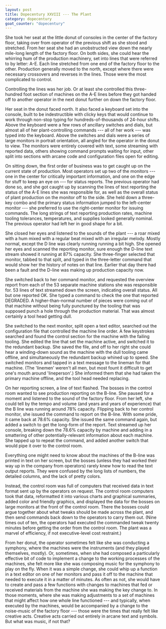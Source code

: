 ```yaml
---
layout: post
title: Dopecentury XXVIII --- The Plant
category: dopecentury
goat_counter: "dopecentury" 
---
```


She took her seat at the little donut of consoles in the center of the factory floor, taking over from operator of the previous shift as she stood and stretched. From her seat she had an unobstructed view down the nearly mile-long length of the factory floor. On both sides, she could hear the whirring hum of the production machinery, set into lines that were referred to by letter: A-E. Each line stretched from one end of the factory floor to the other. Production generally moved to the north, except where there were necessary crossovers and reverses in the lines. Those were the most complicated to control.

Controlling the lines was her job. Or at least she controlled this three-hundred foot section of machines on the A-E lines before they got handed off to another operator in the next donut further on down the factory floor. 

Her seat in the donut faced north. It also faced a keyboard set into the console, built to be indestructible with clicky keys that would continue to work through non-stop typing for hundreds-of-thousands of 24-hour shifts. Above the keyboard were a few rows of ancillary switches and dials, but almost all of her plant-controlling commands --- all of her work --- was typed into the keyboard. Above the switches and dials were a series of large monitors in portrait orientation, all angled for the operator in the donut to view. The monitors were entirely covered with text, some streaming with reported data, others showing command prompts waiting for input, other split into sections with arcane code and configuration files open for editing.

On sitting down, the first order of business was to get caught up on the current state of production. Most operators set up two of the monitors --- one in the center for critically important information, and one on the edge for stuff to keep an eye on --- for status reports. The previous operator had done so, and she got caught up by scanning the lines of text reporting the status of the A-E lines she was responsible for, as well as the overall status of plant production on the monitor off to the side. She held down a three-key combo and the primary status information jumped to the left-center monitor --- she preferred to use the right-center monitor for issuing commands. The long strings of text reporting production rates, machine tooling tolerances, temperatures, and supplies looked generally nominal. The previous operator had left her in good shape for a bit.

She closed her eyes and listened to the sounds of the plant --- a roar mixed with a hum mixed with a regular beat mixed with an irregular melody. Mostly normal, except the D line was clearly running running a bit high. She opened her eyes and scanned the reporting monitor, sure enough the D-line text stream showed it running at 87% capacity. She three-finger selected that monitor, tabbed to that split, and typed in the three-letter command that would show her the history of notes on that line. Earlier that day there had been a fault and the D-line was making up production capacity now.

She switched back to her command monitor, and requested the overview report from each of the 53 separate machine stations she was responsible for. 53 lines of text streamed down the screen, indicating overall status. All but one reported OK. She typed a command to check the one that reported DEGRADED. A higher-than-normal number of pieces were coming out of that machine without being fully punctured by the tooling that was supposed punch a hole through the production material. That was almost certainly a tool head getting dull.

She switched to the next monitor, split open a text editor, searched out the configuration file that controlled the machine line order. A few keystrokes searched and found the control section for the machine with the failing tooling. She edited the line that set the machine active, and switched it to the redundant backup. She saved the file, and off to her right she could hear a winding-down sound as the machine with the dull tooling came offline, and simultaneously the redundant backup whined up to speed. She switched monitors and tapped in a text message to the lineman for that machine. (The 'linemen' weren't all men, but most fount it difficult to get one's mouth around 'lineperson'.) She informed them that she had taken the primary machine offline, and the tool head needed replacing.

On her reporting screen, a line of text flashed. The bosses in the control room wanted to see production reporting on the B-line. She paused for a moment and listened to the sound of the factory floor. From her left, she could tell by the tempo and volume (and years and years of experience) that the B line was running around 78% capacity. Flipping back to her control monitor, she issued the command to report on the B-line. With some pride, it came back at 78.6% capacity. She issued the same command again, but added a switch to get the long-form of the report. Text streamed up her console, breaking down the 78.6% capacity by machine and adding in a smattering of other potentially-relevant information about each machine. She tapped up to repeat the command, and added another switch that would pipe it over to the control room. 

Everything one might need to know about the machines of the B-line was printed in text on her screen, but the bosses (unless they had worked their way up in the company from operators) rarely knew how to read the text output reports. They were confused by the long lists of numbers, the detailed columns, and the lack of pretty colors.

Instead, the control room was full of computers that received data in text format sent up by the operators on request. The control room computers took that data, reformatted it into various charts and graphical summaries, added color and friendly graphics, and displayed the data for the bosses on large monitors at the front of the control room. There the bosses could argue together about what tweaks should be made across the plant, and then send commands back down to the operators to carry them out. (Nine times out of ten, the operators had executed the commanded tweak twenty minutes before getting the order from the control room. The plant was a marvel of efficiency, if not executive-level cost restraint.)

From her donut, the operator sometimes felt like she was conducting a symphony, where the machines were the instruments (and they played themselves, mostly). Or, sometimes, when she had composed a particularly effective bit of code to implement a change to the working processes of the machines, she felt more like she was composing music for the symphony to play on the fly. When it was a simple change, she could whip up a function in a text editor on one of her monitors and pass it off to the machine that needed to execute it in a matter of minutes. As often as not, she would have to create and pass a few functions with changes to machines that fed or received materials from the machine she was making the key change to. In those moments, where she was making adjustments to a set of machines that might affect how one whole line functioned --- and typically, when executed by the machines, would be accompanied by a change to the noise-music of the factory floor --- those were the times that really felt like creative acts. Creative acts carried out entirely in arcane text and symbols. But what was music, if not that?




